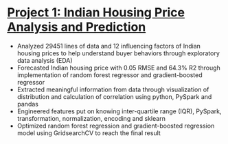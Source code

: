 # [Project 1: Indian Housing Price Analysis and Prediction](https://github.com/loliamserious/SOEN6111-BIG-DATA)
* Analyzed 29451 lines of data and 12 influencing factors of Indian housing prices to help understand buyer behaviors through exploratory data analysis (EDA)
* Forecasted Indian housing price with 0.05 RMSE and 64.3% R2 through implementation of random forest regressor and gradient-boosted regressor
* Extracted meaningful information from data through visualization of distribution and calculation of correlation using python, PySpark and pandas 
* Engineered features put on knowing inter-quartile range (IQR), PySpark, transformation, normalization, encoding and sklearn
* Optimized random forest regression and gradient-boosted regression model using GridsearchCV to reach the final result

